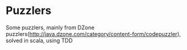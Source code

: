 Puzzlers
========

Some puzzlers, mainly from DZone puzzlers(http://java.dzone.com/category/content-form/codepuzzler), solved in scala, using TDD